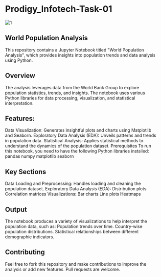# Prodigy_Infotech-Task-01

![1](https://github.com/user-attachments/assets/2435a430-8de8-4d75-acc3-5d6d4719acfd)


## World Population Analysis
This repository contains a Jupyter Notebook titled "World Population Analysis", which provides insights into population trends and data analysis using Python.

## Overview
The analysis leverages data from the World Bank Group to explore population statistics, trends, and insights. The notebook uses various Python libraries for data processing, visualization, and statistical interpretation.

## Features:
Data Visualization: Generates insightful plots and charts using Matplotlib and Seaborn. Exploratory Data Analysis (EDA): Unveils patterns and trends in population data. Statistical Analysis: Applies statistical methods to understand the dynamics of the population dataset. Prerequisites To run this notebook, you need to have the following Python libraries installed:
pandas
numpy
matplotlib
seaborn

## Key Sections
Data Loading and Preprocessing: Handles loading and cleaning the population dataset. Exploratory Data Analysis (EDA): Distribution plots Correlation matrices Visualizations: Bar charts Line plots Heatmaps

## Output
The notebook produces a variety of visualizations to help interpret the population data, such as:
Population trends over time.
Country-wise population distributions.
Statistical relationships between different demographic indicators.

## Contributing
Feel free to fork this repository and make contributions to improve the analysis or add new features. Pull requests are welcome.
